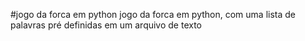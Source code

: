 #jogo da forca em python
 jogo da forca em python, com uma lista de palavras pré definidas em um arquivo de texto

